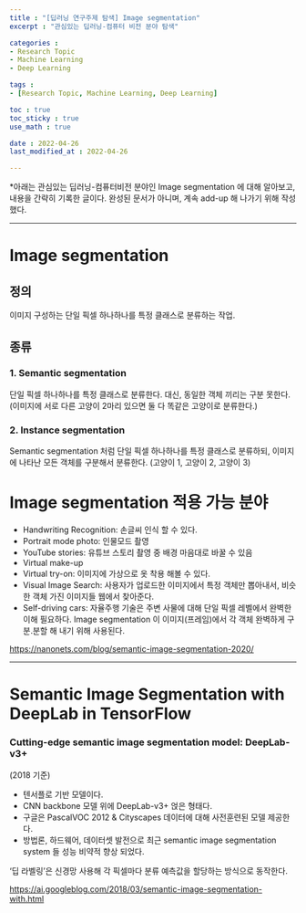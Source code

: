 ```yaml
---
title : "[딥러닝 연구주제 탐색] Image segmentation"
excerpt : "관심있는 딥러닝-컴퓨터 비전 분야 탐색"

categories : 
- Research Topic
- Machine Learning
- Deep Learning

tags : 
- [Research Topic, Machine Learning, Deep Learning]

toc : true 
toc_sticky : true 
use_math : true

date : 2022-04-26
last_modified_at : 2022-04-26

---
```


*아래는 관심있는 딥러닝-컴퓨터비전 분야인 Image segmentation 에 대해 알아보고, 내용을 간략히 기록한 글이다. 완성된 문서가 아니며, 계속 add-up 해 나가기 위해 작성했다. 

---

# Image segmentation

## 정의 

이미지 구성하는 단일 픽셀 하나하나를 특정 클래스로 분류하는 작업.

## 종류 

### 1. Semantic segmentation

단일 픽셀 하나하나를 특정 클래스로 분류한다. 대신, 동일한 객체 끼리는 구분 못한다. (이미지에 서로 다른 고양이 2마리 있으면 둘 다 똑같은 고양이로 분류한다.)

### 2. Instance segmentation

Semantic segmentation 처럼 단일 픽셀 하나하나를 특정 클래스로 분류하되, 이미지에 나타난 모든 객체를 구분해서 분류한다. (고양이 1, 고양이 2, 고양이 3)

# Image segmentation 적용 가능 분야 

- Handwriting Recognition: 손글씨 인식 할 수 있다. 
- Portrait mode photo: 인물모드 촬영 
- YouTube stories: 유튜브 스토리 촬영 중 배경 마음대로 바꿀 수 있음
- Virtual make-up
- Virtual try-on: 이미지에 가상으로 옷 착용 해볼 수 있다. 
- Visual Image Search: 사용자가 업로드한 이미지에서 특정 객체만 뽑아내서, 비슷한 객체 가진 이미지들 웹에서 찾아준다. 
- Self-driving cars: 자율주행 기술은 주변 사물에 대해 단일 픽셀 레벨에서 완벽한 이해 필요하다. Image segmentation 이 이미지(프레임)에서 각 객체 완벽하게 구분.분할 해 내기 위해 사용된다. 

https://nanonets.com/blog/semantic-image-segmentation-2020/

---

# Semantic Image Segmentation with DeepLab in TensorFlow

### Cutting-edge semantic image segmentation model: DeepLab-v3+

(2018 기준)

- 텐서플로 기반 모델이다. 
- CNN backbone 모델 위에 DeepLab-v3+ 얹은 형태다. 
- 구글은 PascalVOC 2012 & Cityscapes 데이터에 대해 사전훈련된 모델 제공한다.  
- 방법론, 하드웨어, 데이터셋 발전으로 최근 semantic image segmentation system 들 성능 비약적 향상 되었다. 

‘딥 라벨링’은 신경망 사용해 각 픽셀마다 분류 예측값을 할당하는 방식으로 동작한다. 

https://ai.googleblog.com/2018/03/semantic-image-segmentation-with.html



